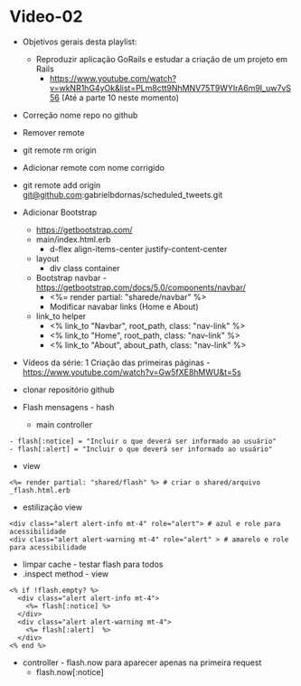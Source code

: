 # Video-02

- Objetivos gerais desta playlist:
  - Reproduzir aplicação GoRails e estudar a criação de um projeto em Rails
    - https://www.youtube.com/watch?v=wkNR1hG4yOk&list=PLm8ctt9NhMNV75T9WYIrA6m9I_uw7vS56 (Até a parte 10 neste momento)
- Correção nome repo no github
 - Remover remote
  - git remote rm origin
 - Adicionar remote com nome corrigido
  - git remote add origin git@github.com:gabrielbdornas/scheduled_tweets.git
- Adicionar Bootstrap
  - https://getbootstrap.com/
  - main/index.html.erb
    - d-flex align-items-center justify-content-center
  - layout
    - div class container
  - Bootstrap navbar - https://getbootstrap.com/docs/5.0/components/navbar/
    - <%= render partial: "sharede/navbar" %>
    - Modificar navabar links (Home e About)
  - link_to helper
    - <% link_to "Navbar", root_path, class: "nav-link" %>
    - <% link_to "Home", root_path, class: "nav-link" %>
    - <% link_to "About", about_path, class: "nav-link" %>
- Vídeos da série:
1 Criação das primeiras páginas - https://www.youtube.com/watch?v=Gw5fXE8hMWU&t=5s


- clonar repositório github
- Flash mensagens - hash
  - main controller
```
- flash[:notice] = "Incluir o que deverá ser informado ao usuário"
- flash[:alert] = "Incluir o que deverá ser informado ao usuário"
```

  - view
```
<%= render partial: "shared/flash" %> # criar o shared/arquivo _flash.html.erb
```
  - estilização view
  ```
<div class="alert alert-info mt-4" role="alert"> # azul e role para acessibilidade
<div class="alert alert-warning mt-4" role="alert" > # amarelo e role para acessibilidade
```
 - limpar cache - testar flash para todos
  - .inspect method - view
```
<% if !flash.empty? %>
  <div class="alert alert-info mt-4">
    <%= flash[:notice] %>
  </div>
  <div class="alert alert-warning mt-4">
    <%= flash[:alert]  %>
  </div>
<% end %>
```
  - controller - flash.now para aparecer apenas na primeira request
    - flash.now[:notice]
